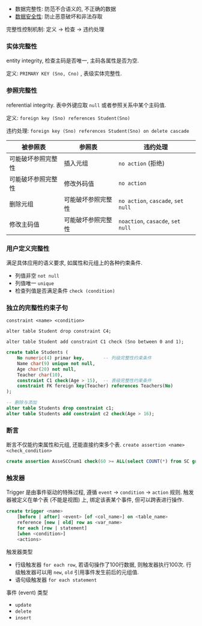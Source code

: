 - 数据完整性: 防范不合语义的, 不正确的数据
- [数据安全性](数据恢复与安全.md): 防止恶意破坏和非法存取

完整性控制机制: 定义 -> 检查 -> 违约处理

### 实体完整性

entity integrity, 检查主码是否唯一, 主码各属性是否为空.

定义: `PRIMARY KEY (Sno, Cno)` , 表级实体完整性.

### 参照完整性

referential integrity. 表中外键应取 `null` 或者参照关系中某个主码值.

定义: `foreign key (Sno) references Student(Sno)`

违约处理: `foreign key (Sno) references Student(Sno) on delete cascade`

| 被参照表           | 参照表             | 违约处理               |
| ------------------ | ------------------ | ---------------------- |
| 可能破坏参照完整性 | 插入元组           | `no action` (拒绝)                  |
| 可能破坏参照完整性 | 修改外码值         | `no action`                   |
| 删除元组           | 可能破坏参照完整性 | `no action`, `cascade`, `set null` |
| 修改主码值         | 可能破坏参照完整性 | `noaction`, `casacde`, `set null`                       |

### 用户定义完整性

满足具体应用的语义要求, 如属性和元组上的各种约束条件.

- 列值非空 `not null`
- 列值唯一 `unique`
- 检查列值是否满足条件 `check (condition)`

### 独立的完整性约束子句

`constraint <name> <condition>` 

`alter table Student drop constraint C4;`

`alter table Student add constraint C1 check (Sno between 0 and 1);`

```sql
create table Students (
	No numeric(4) primar key,       -- 列级完整性约束条件
	Name char(9) unique not null,
	Age char(20) not null,
	Teacher char(10),
	constraint C1 check(Age > 15),  -- 表级完整性约束条件
	constraint FK fereign key(Teacher) references Teachers(No)
);

-- 删除与添加
alter table Students drop constraint c1;
alter table Students add constraint c2 check(Age > 16);
```

### 断言

断言不仅能约束属性和元组, 还能直接约束多个表. `create assertion <name> <check_condition>`

```sql
create assertion AsseSCCnum1 check(60 >= ALL(select COUNT(*) from SC group by Cno));
```

### 触发器

Trigger 是由事件驱动的特殊过程, 遵循 `event` -> `condition` -> `action` 规则. 触发器被定义在单个表 (不能是视图) 上, 绑定该表某个事件, 但可以跨表进行操作. 

```sql
create trigger <name>
	[before | after] <event> [of <col_name>] on <table_name>
	reference [new | old] row as <var_name>
	for each [row | statement]
	[when <condition>]
	<actions>
```

触发器类型
- 行级触发器   `for each row`, 若语句操作了100行数据, 则触发器执行100次. 行级触发器可以用 `new`, `old` 引用事件发生前后的元组值.
- 语句级触发器 `for each statement`

事件 (event) 类型
- `update`
- `delete`
- `insert`